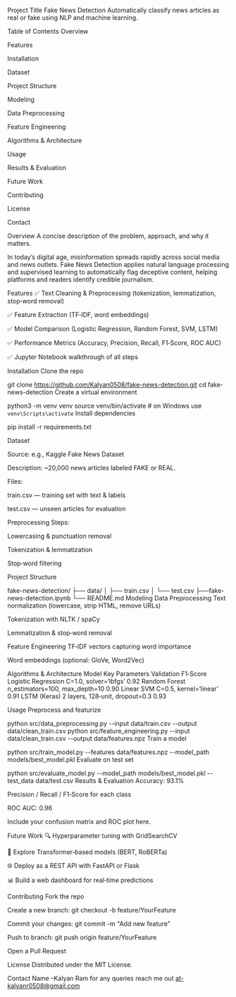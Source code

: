 Project Title
Fake News Detection
Automatically classify news articles as real or fake using NLP and machine learning.

Table of Contents
Overview

Features

Installation

Dataset

Project Structure

Modeling

Data Preprocessing

Feature Engineering

Algorithms & Architecture

Usage

Results & Evaluation

Future Work

Contributing

License

Contact

Overview
A concise description of the problem, approach, and why it matters.

In today’s digital age, misinformation spreads rapidly across social media and news outlets. Fake News Detection applies natural language processing and supervised learning to automatically flag deceptive content, helping platforms and readers identify credible journalism.

Features
✅ Text Cleaning & Preprocessing (tokenization, lemmatization, stop‑word removal)

✅ Feature Extraction (TF‑IDF, word embeddings)

✅ Model Comparison (Logistic Regression, Random Forest, SVM, LSTM)

✅ Performance Metrics (Accuracy, Precision, Recall, F1‑Score, ROC AUC)

✅ Jupyter Notebook walkthrough of all steps


Installation
Clone the repo


git clone https://github.com/Kalyan0508/fake-news-detection.git
cd fake-news-detection
Create a virtual environment


python3 -m venv venv
source venv/bin/activate   # on Windows use `venv\Scripts\activate`
Install dependencies

pip install -r requirements.txt

Dataset

Source: e.g., Kaggle Fake News Dataset

Description: ~20,000 news articles labeled FAKE or REAL.

Files:

train.csv — training set with text & labels

test.csv — unseen articles for evaluation

Preprocessing Steps:

Lowercasing & punctuation removal

Tokenization & lemmatization

Stop‑word filtering

Project Structure

fake-news-detection/
├── data/
│   ├── train.csv
│   └── test.csv
├──fake-news-detection.ipynb
└── README.md
Modeling
Data Preprocessing
Text normalization (lowercase, strip HTML, remove URLs)

Tokenization with NLTK / spaCy

Lemmatization & stop‑word removal

Feature Engineering
TF‑IDF vectors capturing word importance

Word embeddings (optional: GloVe, Word2Vec)

Algorithms & Architecture
Model	Key Parameters	Validation F1‑Score
Logistic Regression	C=1.0, solver=‘lbfgs’	0.92
Random Forest	n_estimators=100, max_depth=10	0.90
Linear SVM	C=0.5, kernel=‘linear’	0.91
LSTM (Keras)	2 layers, 128‑unit, dropout=0.3	0.93

Usage
Preprocess and featurize


python src/data_preprocessing.py --input data/train.csv --output data/clean_train.csv
python src/feature_engineering.py --input data/clean_train.csv --output data/features.npz
Train a model


python src/train_model.py --features data/features.npz --model_path models/best_model.pkl
Evaluate on test set


python src/evaluate_model.py --model_path models/best_model.pkl --test_data data/test.csv
Results & Evaluation
Accuracy: 93.1%

Precision / Recall / F1‑Score for each class

ROC AUC: 0.96

Include your confusion matrix and ROC plot here.

Future Work
🔍 Hyperparameter tuning with GridSearchCV

🧠 Explore Transformer‑based models (BERT, RoBERTa)

🌐 Deploy as a REST API with FastAPI or Flask

📊 Build a web dashboard for real‑time predictions

Contributing
Fork the repo

Create a new branch: git checkout -b feature/YourFeature

Commit your changes: git commit -m "Add new feature"

Push to branch: git push origin feature/YourFeature

Open a Pull Request

License
Distributed under the MIT License.

Contact
Name –Kalyan Ram
for any queries reach me out at-kalyanr0508@gmail.com
